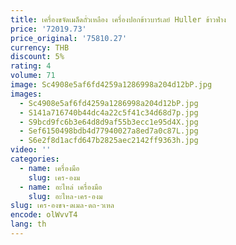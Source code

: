 ```yaml
---
title: เครื่องขจัดเมล็ดถั่วเหลือง เครื่องปอกข้าวบาร์เลย์ Huller ข้าวฟ่าง
price: '72019.73'
price_original: '75810.27'
currency: THB
discount: 5%
rating: 4
volume: 71
image: Sc4908e5af6fd4259a1286998a204d12bP.jpg
images:
  - Sc4908e5af6fd4259a1286998a204d12bP.jpg
  - S141a716740b44dc4a22c5f41c34d68d7p.jpg
  - S9bcd9fc6b3e64d8d9af55b3ecc1e95d4X.jpg
  - Sef6150498bdb4d77940027a8ed7a0c87L.jpg
  - S6e2f8d1acfd647b2825aec2142ff9363h.jpg
video: ''
categories:
  - name: เครื่องมือ
    slug: เคร-องม
  - name: อะไหล่ เครื่องมือ
    slug: อะไหล-เคร-องม
slug: เคร-องขจ-ดเมล-ดถ-วเหล
encode: olWvvT4
lang: th
---
```

  